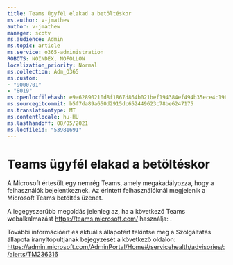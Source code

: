 ```yaml
---
title: Teams ügyfél elakad a betöltéskor
ms.author: v-jmathew
author: v-jmathew
manager: scotv
ms.audience: Admin
ms.topic: article
ms.service: o365-administration
ROBOTS: NOINDEX, NOFOLLOW
localization_priority: Normal
ms.collection: Adm_O365
ms.custom:
- "9000701"
- "8019"
ms.openlocfilehash: e9a62890210d8f1867d864b021bef194384ef494b35ece4c1962e4f33ac53272
ms.sourcegitcommit: b5f7da89a650d2915dc652449623c78be6247175
ms.translationtype: MT
ms.contentlocale: hu-HU
ms.lasthandoff: 08/05/2021
ms.locfileid: "53981691"
---
```

# <a name="teams-client-is-stuck-on-loading"></a>Teams ügyfél elakad a betöltéskor

A Microsoft értesült egy nemrég Teams, amely megakadályozza, hogy a felhasználók bejelentkeznek. Az érintett felhasználóknál megjelenik a Microsoft Teams betöltés üzenet.

A legegyszerűbb megoldás jelenleg az, ha a következő Teams webalkalmazást <https://teams.microsoft.com/> használja: .

További információért és aktuális állapotért tekintse meg a Szolgáltatás állapota irányítópultjának bejegyzését a következő oldalon: <https://admin.microsoft.com/AdminPortal/Home#/servicehealth/advisories/:/alerts/TM236316>
